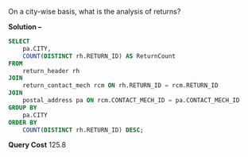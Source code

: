 On a city-wise basis, what is the analysis of returns?

**Solution –**
```sql 
SELECT
    pa.CITY,
    COUNT(DISTINCT rh.RETURN_ID) AS ReturnCount
FROM
    return_header rh
JOIN
    return_contact_mech rcm ON rh.RETURN_ID = rcm.RETURN_ID
JOIN
    postal_address pa ON rcm.CONTACT_MECH_ID = pa.CONTACT_MECH_ID
GROUP BY
    pa.CITY
ORDER BY
    COUNT(DISTINCT rh.RETURN_ID) DESC;
```

**Query Cost**
125.8
